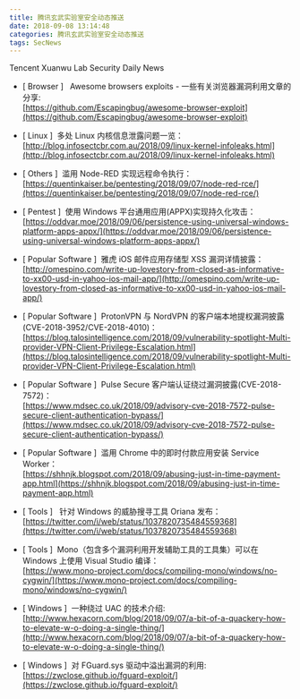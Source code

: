 ```yaml
---
title: 腾讯玄武实验室安全动态推送
date: 2018-09-08 13:14:48
categories: 腾讯玄武实验室安全动态推送
tags: SecNews
---
```


Tencent Xuanwu Lab Security Daily News  
* [ Browser ]   Awesome browsers exploits - 一些有关浏览器漏洞利用文章的分享:   
[https://github.com/Escapingbug/awesome-browser-exploit](https://github.com/Escapingbug/awesome-browser-exploit)  

* [ Linux ]  多处 Linux 内核信息泄露问题一览：   
[http://blog.infosectcbr.com.au/2018/09/linux-kernel-infoleaks.html](http://blog.infosectcbr.com.au/2018/09/linux-kernel-infoleaks.html)  

* [ Others ]  滥用 Node-RED 实现远程命令执行：   
[https://quentinkaiser.be/pentesting/2018/09/07/node-red-rce/](https://quentinkaiser.be/pentesting/2018/09/07/node-red-rce/)  

* [ Pentest ]  使用 Windows 平台通用应用(APPX)实现持久化攻击：   
[https://oddvar.moe/2018/09/06/persistence-using-universal-windows-platform-apps-appx/](https://oddvar.moe/2018/09/06/persistence-using-universal-windows-platform-apps-appx/)  

* [ Popular Software ]  雅虎 iOS 邮件应用存储型 XSS 漏洞详情披露：   
[http://omespino.com/write-up-lovestory-from-closed-as-informative-to-xx00-usd-in-yahoo-ios-mail-app/](http://omespino.com/write-up-lovestory-from-closed-as-informative-to-xx00-usd-in-yahoo-ios-mail-app/)  

* [ Popular Software ]  ProtonVPN 与 NordVPN 的客户端本地提权漏洞披露(CVE-2018-3952/CVE-2018-4010)：   
[https://blog.talosintelligence.com/2018/09/vulnerability-spotlight-Multi-provider-VPN-Client-Privilege-Escalation.html](https://blog.talosintelligence.com/2018/09/vulnerability-spotlight-Multi-provider-VPN-Client-Privilege-Escalation.html)  

* [ Popular Software ]  Pulse Secure 客户端认证绕过漏洞披露(CVE-2018-7572)：   
[https://www.mdsec.co.uk/2018/09/advisory-cve-2018-7572-pulse-secure-client-authentication-bypass/](https://www.mdsec.co.uk/2018/09/advisory-cve-2018-7572-pulse-secure-client-authentication-bypass/)  

* [ Popular Software ]  滥用 Chrome 中的即时付款应用安装 Service Worker：   
[https://shhnjk.blogspot.com/2018/09/abusing-just-in-time-payment-app.html](https://shhnjk.blogspot.com/2018/09/abusing-just-in-time-payment-app.html)  

* [ Tools ]   针对 Windows 的威胁搜寻工具 Oriana 发布：   
[https://twitter.com/i/web/status/1037820735484559368](https://twitter.com/i/web/status/1037820735484559368)  

* [ Tools ]  Mono（包含多个漏洞利用开发辅助工具的工具集）可以在 Windows 上使用 Visual Studio 编译：   
[https://www.mono-project.com/docs/compiling-mono/windows/no-cygwin/](https://www.mono-project.com/docs/compiling-mono/windows/no-cygwin/)  

* [ Windows ]  一种绕过 UAC 的技术介绍:   
[http://www.hexacorn.com/blog/2018/09/07/a-bit-of-a-quackery-how-to-elevate-w-o-doing-a-single-thing/](http://www.hexacorn.com/blog/2018/09/07/a-bit-of-a-quackery-how-to-elevate-w-o-doing-a-single-thing/)  

* [ Windows ]  对 FGuard.sys 驱动中溢出漏洞的利用:   
[https://zwclose.github.io/fguard-exploit/](https://zwclose.github.io/fguard-exploit/)  


